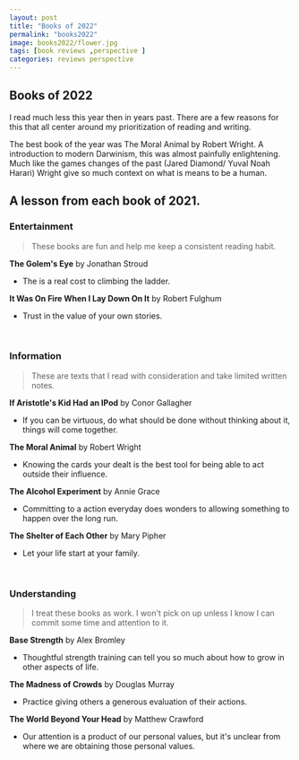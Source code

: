 ```yaml
---
layout: post
title: "Books of 2022"
permalink: "books2022"
image: books2022/flower.jpg
tags: [book reviews ,perspective ]
categories: reviews perspective
---
```


## Books of 2022

I read much less this year then in years past. There are a few reasons for this that all center around my prioritization of reading and writing.

The best book of the year was The Moral Animal by Robert Wright. A introduction to modern Darwinism, this was almost painfully enlightening. Much like the games changes of the past (Jared Diamond/ Yuval Noah Harari) Wright give so much context on what is means to be a human.


## A lesson from each book of 2021.

### Entertainment

> These books are fun and help me keep a consistent reading habit.

  __The Golem's Eye__ by Jonathan Stroud

 - The is a real cost to climbing the ladder.

 __It Was On Fire When I Lay Down On It__ by Robert Fulghum

- Trust in the value of your own stories.

<br>

### Information

> These are texts that I read with consideration and take limited written notes.

 __If Aristotle's Kid Had an IPod__ by Conor Gallagher

- If you can be virtuous, do what should be done without thinking about it, things will come together.

 __The Moral Animal__ by Robert Wright

- Knowing the cards your dealt is the best tool for being able to act outside their influence.

 __The Alcohol Experiment__ by Annie Grace

- Committing to a action everyday does wonders to allowing something to happen over the long run.

 __The Shelter of Each Other__ by Mary Pipher

- Let your life start at your family.

<br>

### Understanding

> I treat these books as work. I won't pick on up unless I know I can commit some time and attention to it.

 __Base Strength__ by Alex Bromley

- Thoughtful strength training can tell you so much about how to grow in other aspects of life.

 __The Madness of Crowds__ by Douglas Murray

- Practice giving others a generous evaluation of their actions.

 __The World Beyond Your Head__ by Matthew Crawford

- Our attention is a product of our personal values, but it's unclear from where we are obtaining those personal values.
